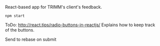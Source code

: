 React-based app for TRIMM's client's feedback.

```
npm start
```

ToDo:
http://react.tips/radio-buttons-in-reactjs/
Explains how to keep track of the buttons.

Send to rebase on submit